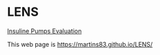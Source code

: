 # LENS

[Insuline Pumps Evaluation](https://github.com/Martins83/LENS/blob/main/LENS_INSULINE_PUMP_GSSI.docx)

This web page is https://martins83.github.io/LENS/

 
